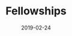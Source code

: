 ---
title: "Fellowships"
date: "2019-02-24"
layout: positions
pageTitle: Fellowship Opportunities
---